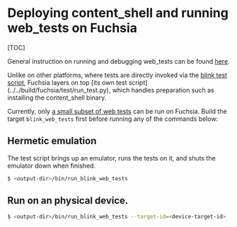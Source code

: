 # Deploying content_shell and running web_tests on Fuchsia

[TOC]

General instruction on running and debugging web_tests can be found
[here](../testing/web_tests.md).

Unlike on other platforms, where tests are directly invoked via the
[blink test script](third_party/blink/tools/blinkpy/web_tests/run_web_tests.py),
Fuchsia layers on top [its own test script] (../../build/fuchsia/test/run_test.py),
which handles preparation such as installing the content_shell binary.

Currently, only
[a small subset of web tests](../../third_party/blink/web_tests/SmokeTests/Default.txt)
can be run on Fuchsia. Build the target `blink_web_tests` first before running any
of the commands below:

## Hermetic emulation

The test script brings up an emulator, runs the tests on it, and shuts the
emulator down when finished.
```bash
$ <output-dir>/bin/run_blink_web_tests
```

## Run on an physical device.

```bash
$ <output-dir>/bin/run_blink_web_tests --target-id=<device-target-id>
```
